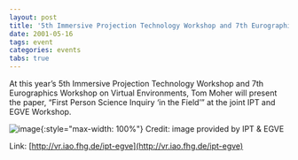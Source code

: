 ```yaml
---
layout: post
title: '5th Immersive Projection Technology Workshop and 7th Eurographics Workshop on Virtual Environments'
date: 2001-05-16
tags: event
categories: events
tabs: true
---
```


At this year&rsquo;s 5th Immersive Projection Technology Workshop and 7th Eurographics Workshop on Virtual Environments, Tom Moher will present the paper, &ldquo;First Person Science Inquiry &lsquo;in the Field&rsquo;&rdquo; at the joint IPT and EGVE Workshop.

![image](https://www.evl.uic.edu/output/originals/ipt_eg_logo.jpg-srcw.jpg){:style="max-width: 100%"}
Credit: image provided by IPT &amp; EGVE


Link: [http://vr.iao.fhg.de/ipt-egve](http://vr.iao.fhg.de/ipt-egve)
